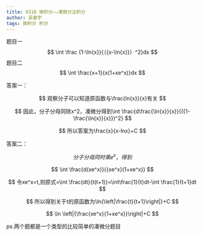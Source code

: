 ```yaml
---
title: 0310 微积分——凑微分法积分
author: 吴豪宇
tags: 微积分 积分
---
```




题目一
$$
\int \frac {1-\ln{x}}{（{x-\ln{x}}）^2}dx
$$
题目二
$$
\int \frac{x+1}{x(1+xe^x)}dx
$$


<!--more-->



答案一：


$$
观察分子可以知道原函数与\frac{ln{x}}{x}有关
$$

$$
因此，分子分母同除x^2，凑微分得到\int \frac{d\frac{\ln{x}}{x}}{({1-\frac{\ln{x}}{x}})^2}
$$


$$
所以答案为\frac{x}{x-lnx}+C
$$


答案二：



$$
分子分母同时乘e^x，得到
$$

$$
\int \frac{d(xe^x)}{{xe^x}(1+xe^x)}
$$

$$
令xe^x=t,则原式=\int \frac{dt}{t(t+1)}=\int\frac{1}{t}dt-\int \frac{1}{t+1}dt
$$

$$
所以得到关于t的原函数为\ln{\left|\frac{t}{t+1}\right|}+C
$$


$$
\ln \left|{\frac{xe^x}{1+xe^x}}\right|+C
$$


ps.两个题都是一个类型的比较简单的凑微分题目
